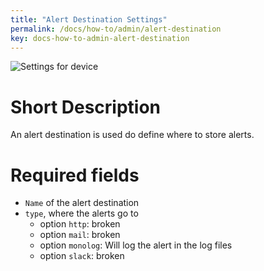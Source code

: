 ```yaml
---
title: "Alert Destination Settings"
permalink: /docs/how-to/admin/alert-destination
key: docs-how-to-admin-alert-destination
---
```


![Settings for device](/assets/images/alert_destination_settings.png)

# Short Description
An alert destination is used do define where to store alerts.

# Required fields
- `Name` of the alert destination
- `type`, where the alerts go to 
    - option `http`: broken
    - option `mail`: broken
    - option `monolog`: Will log the alert in the log files
    - option `slack`: broken

